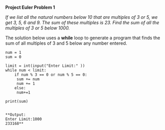 **Project Euler Problem 1**

<em>If we list all the natural numbers below 10 that are multiples of 3 or 5, we get 3, 5, 6 and 9. The sum of these multiples is 23. Find the sum of all the multiples of 3 or 5 below 1000.</em>

The solution below uses a **while** loop to generate a program that finds the sum of all multiples of 3 and 5 below any number entered. 

````
num = 1
sum = 0

limit = int(input("Enter Limit:" ))
while num < limit: 
    if num % 3 == 0 or num % 5 == 0:
     sum += num 
     num += 1
    else:
     num+=1

print(sum)


**Output: 
Enter Limit:1000
233168**
````
